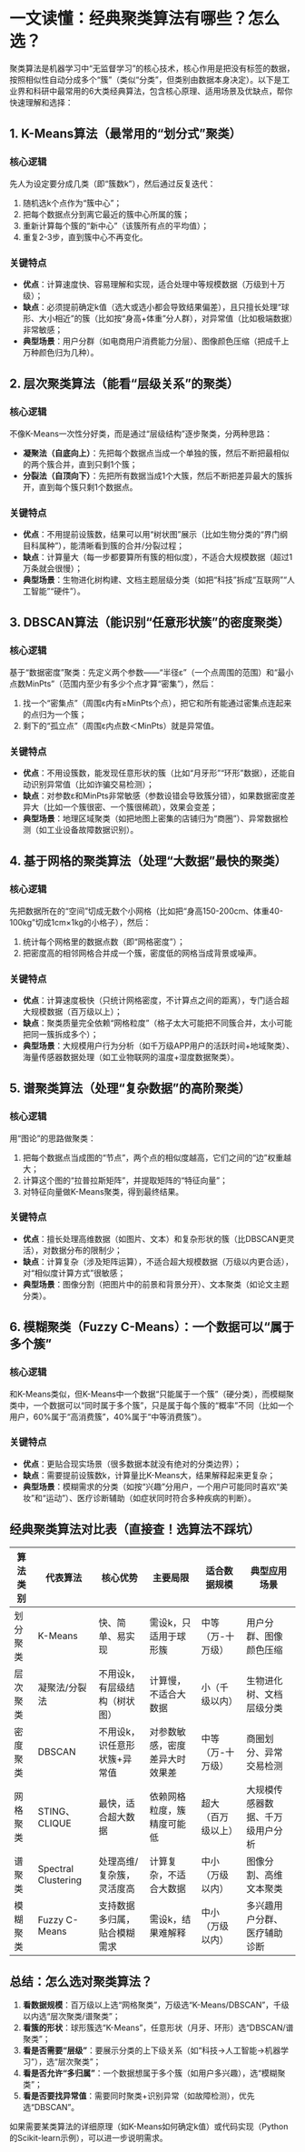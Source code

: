 # 一文读懂：经典聚类算法有哪些？怎么选？
聚类算法是机器学习中“无监督学习”的核心技术，核心作用是把没有标签的数据，按照相似性自动分成多个“簇”（类似“分类”，但类别由数据本身决定）。以下是工业界和科研中最常用的6大类经典算法，包含核心原理、适用场景及优缺点，帮你快速理解和选择：


## 1. K-Means算法（最常用的“划分式”聚类）
### 核心逻辑
先人为设定要分成几类（即“簇数k”），然后通过反复迭代：
1. 随机选k个点作为“簇中心”；
2. 把每个数据点分到离它最近的簇中心所属的簇；
3. 重新计算每个簇的“新中心”（该簇所有点的平均值）；
4. 重复2-3步，直到簇中心不再变化。

### 关键特点
- **优点**：计算速度快、容易理解和实现，适合处理中等规模数据（万级到十万级）；
- **缺点**：必须提前确定k值（选大或选小都会导致结果偏差），且只擅长处理“球形、大小相近”的簇（比如按“身高+体重”分人群），对异常值（比如极端数据）非常敏感；
- **典型场景**：用户分群（如电商用户消费能力分层）、图像颜色压缩（把成千上万种颜色归为几种）。


## 2. 层次聚类算法（能看“层级关系”的聚类）
### 核心逻辑
不像K-Means一次性分好类，而是通过“层级结构”逐步聚类，分两种思路：
- **凝聚法（自底向上）**：先把每个数据点当成一个单独的簇，然后不断把最相似的两个簇合并，直到只剩1个簇；
- **分裂法（自顶向下）**：先把所有数据当成1个大簇，然后不断把差异最大的簇拆开，直到每个簇只剩1个数据点。

### 关键特点
- **优点**：不用提前设簇数，结果可以用“树状图”展示（比如生物分类的“界门纲目科属种”），能清晰看到簇的合并/分裂过程；
- **缺点**：计算量大（每一步都要算所有簇的相似度），不适合大规模数据（超过1万条就会很慢）；
- **典型场景**：生物进化树构建、文档主题层级分类（如把“科技”拆成“互联网”“人工智能”“硬件”）。


## 3. DBSCAN算法（能识别“任意形状簇”的密度聚类）
### 核心逻辑
基于“数据密度”聚类：先定义两个参数——“半径ε”（一个点周围的范围）和“最小点数MinPts”（范围内至少有多少个点才算“密集”），然后：
1. 找一个“密集点”（周围ε内有≥MinPts个点），把它和所有能通过密集点连起来的点归为一个簇；
2. 剩下的“孤立点”（周围ε内点数＜MinPts）就是异常值。

### 关键特点
- **优点**：不用设簇数，能发现任意形状的簇（比如“月牙形”“环形”数据），还能自动识别异常值（比如诈骗交易检测）；
- **缺点**：对参数ε和MinPts非常敏感（参数设错会导致簇分错），如果数据密度差异大（比如一个簇很密、一个簇很稀疏），效果会变差；
- **典型场景**：地理区域聚类（如把地图上密集的店铺归为“商圈”）、异常数据检测（如工业设备故障数据识别）。


## 4. 基于网格的聚类算法（处理“大数据”最快的聚类）
### 核心逻辑
先把数据所在的“空间”切成无数个小网格（比如把“身高150-200cm、体重40-100kg”切成1cm×1kg的小格子），然后：
1. 统计每个网格里的数据点数（即“网格密度”）；
2. 把密度高的相邻网格合并成一个簇，密度低的网格当成背景或噪声。

### 关键特点
- **优点**：计算速度极快（只统计网格密度，不计算点之间的距离），专门适合超大规模数据（百万级以上）；
- **缺点**：聚类质量完全依赖“网格粒度”（格子太大可能把不同簇合并，太小可能把同一簇拆成多个）；
- **典型场景**：大规模用户行为分析（如千万级APP用户的活跃时间+地域聚类）、海量传感器数据处理（如工业物联网的温度+湿度数据聚类）。


## 5. 谱聚类算法（处理“复杂数据”的高阶聚类）
### 核心逻辑
用“图论”的思路做聚类：
1. 把每个数据点当成图的“节点”，两个点的相似度越高，它们之间的“边”权重越大；
2. 计算这个图的“拉普拉斯矩阵”，并提取矩阵的“特征向量”；
3. 对特征向量做K-Means聚类，得到最终结果。

### 关键特点
- **优点**：擅长处理高维数据（如图片、文本）和复杂形状的簇（比DBSCAN更灵活），对数据分布的限制少；
- **缺点**：计算复杂（涉及矩阵运算），不适合超大规模数据（万级以内更合适），对“相似度计算方式”很敏感；
- **典型场景**：图像分割（把图片中的前景和背景分开）、文本聚类（如论文主题分类）。


## 6. 模糊聚类（Fuzzy C-Means）：一个数据可以“属于多个簇”
### 核心逻辑
和K-Means类似，但K-Means中一个数据“只能属于一个簇”（硬分类），而模糊聚类中，一个数据可以“同时属于多个簇”，只是属于每个簇的“概率”不同（比如一个用户，60%属于“高消费簇”，40%属于“中等消费簇”）。

### 关键特点
- **优点**：更贴合现实场景（很多数据本就没有绝对的分类边界）；
- **缺点**：需要提前设簇数k，计算量比K-Means大，结果解释起来更复杂；
- **典型场景**：模糊需求的分类（如按“兴趣”分用户，一个用户可能同时喜欢“美妆”和“运动”）、医疗诊断辅助（如症状同时符合多种疾病的判断）。


## 经典聚类算法对比表（直接查！选算法不踩坑）
| 算法类别       | 代表算法          | 核心优势                          | 主要局限                          | 适合数据规模       | 典型应用场景                  |
|----------------|-------------------|-----------------------------------|-----------------------------------|--------------------|-------------------------------|
| 划分聚类       | K-Means           | 快、简单、易实现                  | 需设k，只适用于球形簇             | 中等（万-十万级）  | 用户分群、图像颜色压缩        |
| 层次聚类       | 凝聚法/分裂法     | 不用设k，有层级结构（树状图）     | 计算慢，不适合大数据              | 小（千级以内）     | 生物进化树、文档层级分类      |
| 密度聚类       | DBSCAN            | 不用设k，识任意形状簇+异常值      | 对参数敏感，密度差异大时效果差    | 中等（万-十万级）  | 商圈划分、异常交易检测        |
| 网格聚类       | STING、CLIQUE     | 最快，适合超大数据                | 依赖网格粒度，簇精度可能低        | 超大（百万级以上） | 大规模传感器数据、千万级用户分析|
| 谱聚类         | Spectral Clustering| 处理高维/复杂簇，灵活度高         | 计算复杂，不适合大数据            | 中小（万级以内）   | 图像分割、高维文本聚类        |
| 模糊聚类       | Fuzzy C-Means     | 支持数据多归属，贴合模糊需求      | 需设k，结果难解释                 | 中小（万级以内）   | 多兴趣用户分群、医疗辅助诊断  |


## 总结：怎么选对聚类算法？
1. **看数据规模**：百万级以上选“网格聚类”，万级选“K-Means/DBSCAN”，千级以内选“层次聚类/谱聚类”；
2. **看簇的形状**：球形簇选“K-Means”，任意形状（月牙、环形）选“DBSCAN/谱聚类”；
3. **看是否需要“层级”**：要展示分类的上下级关系（如“科技→人工智能→机器学习”），选“层次聚类”；
4. **看是否允许“多归属”**：一个数据想属于多个簇（如用户多兴趣），选“模糊聚类”；
5. **看是否要找异常值**：需要同时聚类+识别异常（如故障检测），优先选“DBSCAN”。

如果需要某类算法的详细原理（如K-Means如何确定k值）或代码实现（Python的Scikit-learn示例），可以进一步说明需求。
